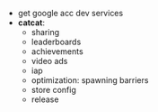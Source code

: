 * get google acc dev services
* **catcat**:
  * sharing
  * leaderboards
  * achievements
  * video ads
  * iap
  * optimization: spawning barriers
  * store config
  * release